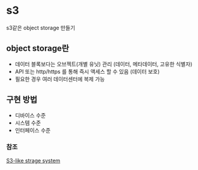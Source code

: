 # s3
s3같은 object storage 만들기

## object storage란
- 데이터 블록보다는 오브젝트(개별 유닛) 관리 (데이터, 메타데이터, 고유한 식별자)
- API 또는 http/https 를 통해 즉시 액세스 할 수 있음 (데이터 보호)
- 필요한 경우 여러 데이터센터에 복제 가능

## 구현 방법
- 디바이스 수준
- 시스템 수준
- 인터페이스 수준


### 참조
[S3-like strage system](https://blog.bytebytego.com/p/design-a-s3-like-storage-system)